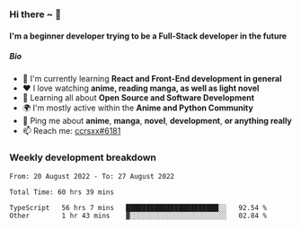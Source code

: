 ### Hi there ~ 👋

#### I'm a beginner developer trying to be a Full-Stack developer in the future

##### Bio

- 📖 I'm currently learning **React and Front-End development in general**
- ❤️ I love watching **anime, reading manga, as well as light novel**
- 🌱 Learning all about **Open Source and Software Development**
- 🌍 I'm mostly active within the **Anime and Python Community**
- 💬 Ping me about **anime**, **manga**, **novel**, **development**, **or anything really**
- 📫 Reach me: [ccrsxx#6181](https://discordapp.com/users/414304208649453568)

### Weekly development breakdown

<!--START_SECTION:waka-->

```text
From: 20 August 2022 - To: 27 August 2022

Total Time: 60 hrs 39 mins

TypeScript   56 hrs 7 mins   ███████████████████████░░   92.54 %
Other        1 hr 43 mins    ▓░░░░░░░░░░░░░░░░░░░░░░░░   02.84 %
```

<!--END_SECTION:waka-->
